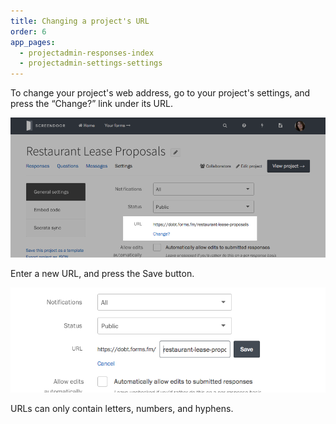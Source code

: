 ```yaml
---
title: Changing a project's URL
order: 6
app_pages:
  - projectadmin-responses-index
  - projectadmin-settings-settings
---
```


To change your project's web address, go to your project's settings, and press the &ldquo;Change?&rdquo; link under its URL.

![URL setting for projects.](../images/change_url.png)

Enter a new URL, and press the Save button.

![Editing your project's URL.](../images/change_url_edit.png)

URLs can only contain letters, numbers, and hyphens.
